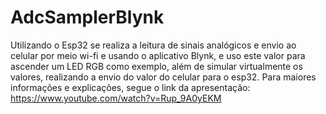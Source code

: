 # AdcSamplerBlynk

Utilizando o Esp32 se realiza a leitura de sinais analógicos e envio ao celular por meio wi-fi e usando o aplicativo Blynk, e uso este valor para ascender um LED RGB como exemplo, além de simular virtualmente os valores, realizando a envio do valor do celular para o esp32.
Para maiores informações e explicações, segue o link da apresentação:
https://www.youtube.com/watch?v=Rup_9A0yEKM

